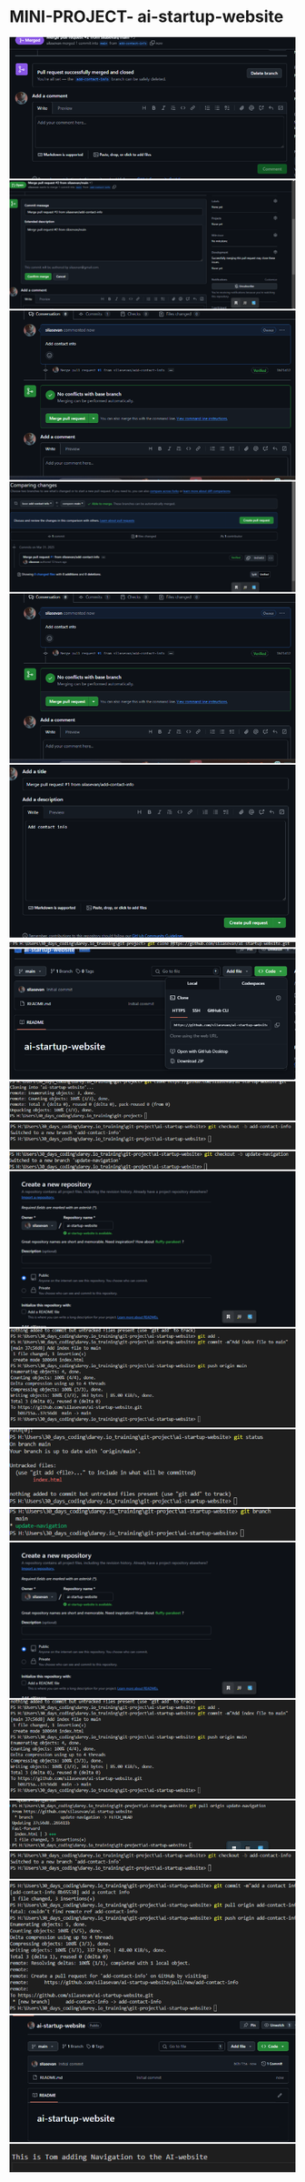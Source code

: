 # MINI-PROJECT- ai-startup-website



<img src='./img/successful merge.png'>
<img src='./img/confirm merge.png'>
<img src='./img/mergin pull request.png'>
<img src='./img/pull request.png'>
<img src='./img/mergin pull request.png'>
<img src='./img/pull request created.png'>
<img src='./img/clone repostory in terminal.png'>
<img src='./img/clonning repository.png'>
<img src='./img/cone repository with git clone.png'>
<img src='./img/create a branch for jerry.png'>
<img src='./img/creatin a update navigation branch for Tom work.png'>
<img src='./img/creating a new repository.png'>
<img src='./img/first commit to main.png'>
<img src='./img/git status index.png'>
<img src='./img/In Tom work branch.png'>
<img src='./img/creating a new repository.png'>
<img src='./img/first commit to main.png'>
<img src='./img/Pull request fro Tom works.png'>
<img src='./img/create a branch for jerry.png'>
<img src='./img/Push jerry work to add-contact-info.png'>
<img src='./img/repository created.png'>
<img src='./img/Tom add Navigation.png'>


